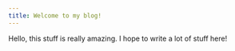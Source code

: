 ```yaml
---
title: Welcome to my blog!
---
```



Hello, this stuff is really amazing. I hope to write a lot of stuff here!

